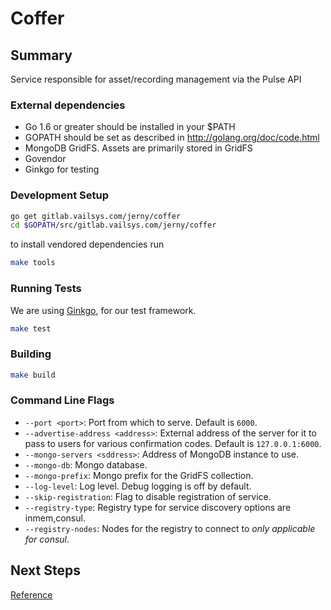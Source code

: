 # Coffer

## Summary

Service responsible for asset/recording management via the Pulse API


### External dependencies

- Go 1.6 or greater should be installed in your $PATH
- GOPATH should be set as described in http://golang.org/doc/code.html
- MongoDB GridFS.  Assets are primarily stored in GridFS
- Govendor
- Ginkgo for testing

### Development Setup


```bash
go get gitlab.vailsys.com/jerny/coffer
cd $GOPATH/src/gitlab.vailsys.com/jerny/coffer
```

to install vendored dependencies run

```bash
make tools 
```


### Running Tests

We are using [Ginkgo](https://github.com/onsi/ginkgo), for our test framework.

```bash
make test
```


### Building

```bash
make build
```


### Command Line Flags

- `--port <port>`: Port from which to serve. Default is `6000`.
- `--advertise-address <address>`: External address of the server for it to pass to users for various confirmation codes. Default is `127.0.0.1:6000`.
- `--mongo-servers <sddress>`: Address of MongoDB instance to use.
- `--mongo-db`: Mongo database.
- `--mongo-prefix`: Mongo prefix for the GridFS collection.
- `--log-level`: Log level. Debug logging is off by default.
- `--skip-registration`: Flag to disable registration of service.
- `--registry-type`: Registry type for service discovery options are inmem,consul.
- `--registry-nodes`: Nodes for the registry to connect to *only applicable for consul*.

## Next Steps

[Reference](docs/reference.md)

